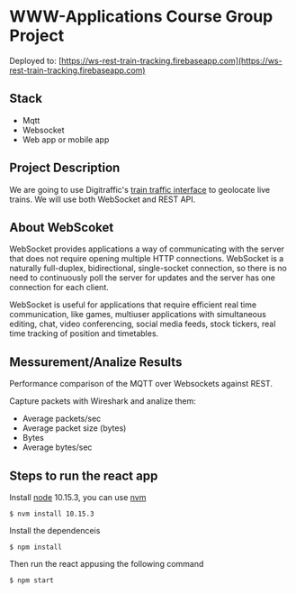 # WWW-Applications Course Group Project 

Deployed to: [https://ws-rest-train-tracking.firebaseapp.com](https://ws-rest-train-tracking.firebaseapp.com)

## Stack

* Mqtt
* Websocket
* Web app or mobile app

## Project Description

We are going to use Digitraffic's [train traffic interface](https://www.digitraffic.fi/rautatieliikenne/) to geolocate live trains. We will use both WebSocket and REST API.

## About WebScoket

WebSocket provides applications a way of communicating with the server that does not require opening multiple HTTP connections. WebSocket is a naturally full-duplex,
bidirectional, single-socket connection, so there is no need to continuously poll the server for updates and the server has one connection for each client.

WebSocket is useful for applications that require efficient real time communication, like games, multiuser applications with simultaneous
editing, chat, video conferencing, social media feeds, stock tickers, real time tracking of position and timetables.

## Messurement/Analize Results
Performance comparison of the MQTT over Websockets against REST.

Capture packets with Wireshark and analize them:
 * Average packets/sec
 * Average packet size (bytes)
 * Bytes
 * Average bytes/sec

 ## Steps to run the react app

 Install [node](https://nodejs.org/en/) 10.15.3, you can use [nvm](https://github.com/nvm-sh/nvm)

 ```
 $ nvm install 10.15.3 
 ````
 Install the dependenceis 

  ```
 $ npm install 
 ````
Then run the react appusing the following command 
 ```
 $ npm start
 ````

